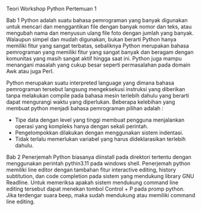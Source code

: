 Teori Workshop Python Pertemuan 1

Bab 1
    Python adalah suatu bahasa pemrograman yang banyak digunakan untuk mencari dan menggantikan file dengan banyak nomor dan teks,
atau mengubah nama dan menyusun ulang file foto dengan jumlah yang banyak.
Walaupun simpel dan mudah digunakan, bukan berarti Python hanya memiliki fitur yang sangat terbatas,
sebaliknya Python merupakan bahasa pemrograman yang memiliki fitur yang sangat banyak dan beragam dengan komunitas yang masih sangat aktif hingga saat ini.
Python juga mampu menangani masalah yang cukup besar seperti permasalahan pada domain Awk atau juga Perl.

Python merupakan suatu interpreted language yang dimana bahasa pemrograman tersebut langsung mengeksekusi instruksi yang diberikan
tanpa melakukan compile pada bahasa mesin terlebih dahulu yang berarti dapat mengurangi waktu yang diperlukan.
Beberapa kelebihan yang membuat python menjadi bahasa pemrograman pilihan adalah :
- Tipe data dengan level yang tinggi membuat pengguna menjalankan operasi yang kompleks hanya dengan sekali perintah.
- Pengelompokkan dilakukan dengan menggunakan sistem indentasi.
- Tidak terlalu memerlukan variabel yang harus dideklarasikan terlebih dahulu.


Bab 2
    Penerjemah Python biasanya diinstall pada direktori tertentu dengan menggunakan perintah pythin3.11 pada windows shell. Penerjemah python memiliki line editor dengan tambahan fitur
interactive editing, history subtitution, dan code completion pada sistem yang mendukung library GNU Readline.
Untuk memeriksa apakah sistem mendukung command line editing tersebut dapat menekan tombol Control + P pada promp python.
Jika terdengar suara beep, maka sudah mendukung atau memiliki command line editing.
